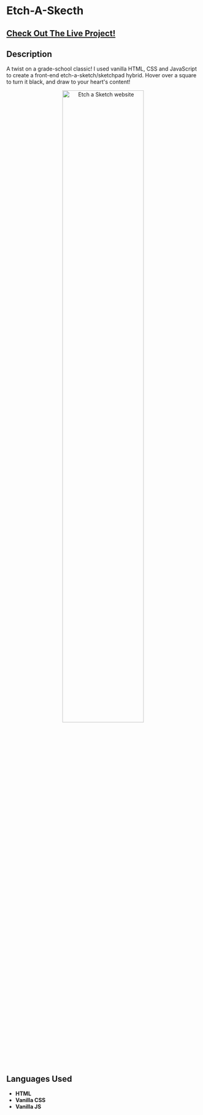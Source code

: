 <h1>Etch-A-Skecth</h1>

<h2><a href="https://jakeespinosa.github.io/etchASketch"/>Check Out The Live Project!</a></h2>

<h2>Description</h2>
<p>
A twist on a grade-school classic! I used vanilla HTML, CSS and JavaScript to create a front-end etch-a-sketch/sketchpad hybrid. Hover over a square to turn it black, and draw to your heart's content!
</p>

<p align="center">
<img src="https://user-images.githubusercontent.com/50299748/215674514-0c4e939b-2b49-419f-9385-b7140fd437d2.png" height="65%" width="65%" alt="Etch a Sketch website"/>
</p>

<h2>Languages Used</h2>

- <b>HTML</b>
- <b>Vanilla CSS</b>
- <b>Vanilla JS</b>
